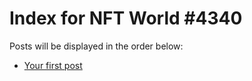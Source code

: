 # Index for NFT World #4340
Posts will be displayed in the order below:

- [Your first post](./001-first.md)

